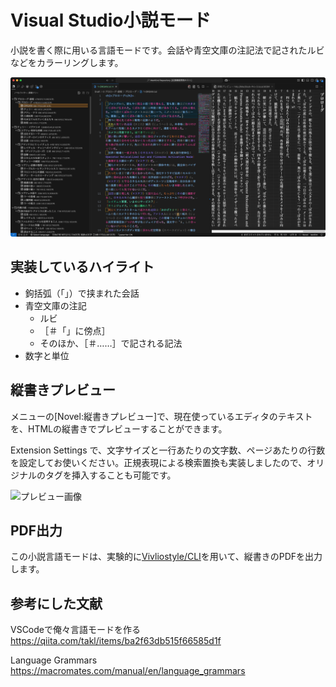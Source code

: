 # Visual Studio小説モード

<!-- @import "[TOC]" {cmd="toc" depthFrom=2 depthTo=6 orderedList=false} -->

小説を書く際に用いる言語モードです。会話や青空文庫の注記法で記されたルビなどをカラーリングします。

![カラーリング](https://github.com/ttrace/vscode-language-japanese-novel/raw/master/resource/highlight-and-vertical.png)

## 実装しているハイライト
- 鉤括弧（「」）で挟まれた会話
- 青空文庫の注記
    - ルビ
    - ［＃「」に傍点］
    - そのほか、［＃……］で記される記法
- 数字と単位

## 縦書きプレビュー

メニューの\[Novel:縦書きプレビュー\]で、現在使っているエディタのテキストを、HTMLの縦書きでプレビューすることができます。

Extension Settings で、文字サイズと一行あたりの文字数、ページあたりの行数を設定してお使いください。正規表現による検索置換も実装しましたので、オリジナルのタグを挿入することも可能です。

![プレビュー画像](https://github.com/ttrace/vscode-language-japanese-novel/raw/master/resource/preview-settings.png)

## PDF出力

この小説言語モードは、実験的に[Vivliostyle/CLI](https://vivliostyle.org/ja/)を用いて、縦書きのPDFを出力します。


## 参考にした文献
VSCodeで俺々言語モードを作る
https://qiita.com/takl/items/ba2f63db515f66585d1f

Language Grammars
https://macromates.com/manual/en/language_grammars

